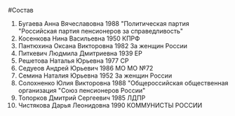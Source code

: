 #Состав
1. Бугаева Анна Вячеславовна 1988 \"Политическая партия \"Российская партия пенсионеров за справедливость\"
2. Косенкова Нина Васильевна 1950 КПРФ
3. Пантюхина Оксана Викторовна 1982 За женщин России
4. Питкевич Людмила Дмитриевна 1939 ЕР
5. Решетова Наталья Юрьевна 1977 СР
6. Седуеов Андрей Юрьевич 1986 МО МО №72
7. Семина Наталия Юрьевна 1952 За женщин России
8. Солохненко Юлия Викторовна 1988 \"Общероссийская общественная организация \"Союз пенсионеров России\"
9. Топорков Дмитрий Сергеевич 1985 ЛДПР
10. Чистякова Дарья Леонидовна 1990 КОММУНИСТЫ РОССИИ
